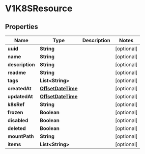 
# V1K8SResource

## Properties
Name | Type | Description | Notes
------------ | ------------- | ------------- | -------------
**uuid** | **String** |  |  [optional]
**name** | **String** |  |  [optional]
**description** | **String** |  |  [optional]
**readme** | **String** |  |  [optional]
**tags** | **List&lt;String&gt;** |  |  [optional]
**createdAt** | [**OffsetDateTime**](OffsetDateTime.md) |  |  [optional]
**updatedAt** | [**OffsetDateTime**](OffsetDateTime.md) |  |  [optional]
**k8sRef** | **String** |  |  [optional]
**frozen** | **Boolean** |  |  [optional]
**disabled** | **Boolean** |  |  [optional]
**deleted** | **Boolean** |  |  [optional]
**mountPath** | **String** |  |  [optional]
**items** | **List&lt;String&gt;** |  |  [optional]



